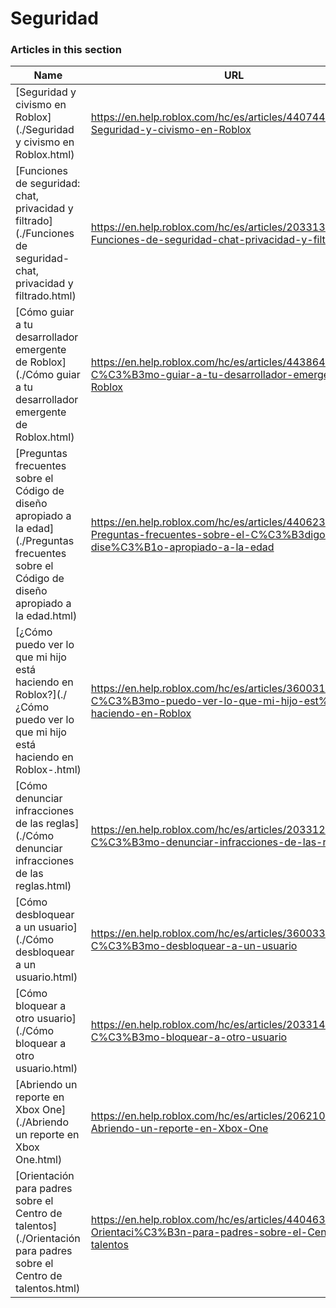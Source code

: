 # Seguridad  
### Articles in this section
Name|URL
-|-
[Seguridad y civismo en Roblox](./Seguridad y civismo en Roblox.html) |https://en.help.roblox.com/hc/es/articles/4407444339348-Seguridad-y-civismo-en-Roblox
[Funciones de seguridad: chat, privacidad y filtrado](./Funciones de seguridad- chat, privacidad y filtrado.html) |https://en.help.roblox.com/hc/es/articles/203313120-Funciones-de-seguridad-chat-privacidad-y-filtrado
[Cómo guiar a tu desarrollador emergente de Roblox](./Cómo guiar a tu desarrollador emergente de Roblox.html) |https://en.help.roblox.com/hc/es/articles/4438648708756-C%C3%B3mo-guiar-a-tu-desarrollador-emergente-de-Roblox
[Preguntas frecuentes sobre el Código de diseño apropiado a la edad](./Preguntas frecuentes sobre el Código de diseño apropiado a la edad.html) |https://en.help.roblox.com/hc/es/articles/4406238486676-Preguntas-frecuentes-sobre-el-C%C3%B3digo-de-dise%C3%B1o-apropiado-a-la-edad
[¿Cómo puedo ver lo que mi hijo está haciendo en Roblox?](./¿Cómo puedo ver lo que mi hijo está haciendo en Roblox-.html) |https://en.help.roblox.com/hc/es/articles/360031384652--C%C3%B3mo-puedo-ver-lo-que-mi-hijo-est%C3%A1-haciendo-en-Roblox
[Cómo denunciar infracciones de las reglas](./Cómo denunciar infracciones de las reglas.html) |https://en.help.roblox.com/hc/es/articles/203312410-C%C3%B3mo-denunciar-infracciones-de-las-reglas
[Cómo desbloquear a un usuario](./Cómo desbloquear a un usuario.html) |https://en.help.roblox.com/hc/es/articles/360033386312-C%C3%B3mo-desbloquear-a-un-usuario
[Cómo bloquear a otro usuario](./Cómo bloquear a otro usuario.html) |https://en.help.roblox.com/hc/es/articles/203314270-C%C3%B3mo-bloquear-a-otro-usuario
[Abriendo un reporte en Xbox One](./Abriendo un reporte en Xbox One.html) |https://en.help.roblox.com/hc/es/articles/206210440-Abriendo-un-reporte-en-Xbox-One
[Orientación para padres sobre el Centro de talentos](./Orientación para padres sobre el Centro de talentos.html) |https://en.help.roblox.com/hc/es/articles/4404630280980-Orientaci%C3%B3n-para-padres-sobre-el-Centro-de-talentos